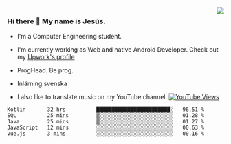 <img align='right' src="https://github-readme-stats.vercel.app/api/top-langs/?username=JesusJimenezG&layout=compact&theme=dracula">

### Hi there 👋 My name is Jesús.
- I'm a Computer Engineering student.
- I'm currently working as Web and native Android Developer. Check out my [Upwork's profile](https://www.upwork.com/freelancers/~0136891f6e1d316648)

- ProgHead. Be prog.
- Inlärning svenska
- I also like to translate music on my YouTube channel. [![YouTube Views](https://img.shields.io/youtube/channel/views/UCWnlcC4_sV9Imcy9ysQpxHA?style=social)](https://www.youtube.com/channel/UCWnlcC4_sV9Imcy9ysQpxHA)

<!--START_SECTION:waka-->
```text
Kotlin       32 hrs          ████████████████████████░   96.51 % 
SQL          25 mins         ▒░░░░░░░░░░░░░░░░░░░░░░░░   01.28 % 
Java         25 mins         ▒░░░░░░░░░░░░░░░░░░░░░░░░   01.27 % 
JavaScript   12 mins         ░░░░░░░░░░░░░░░░░░░░░░░░░   00.63 % 
Vue.js       3 mins          ░░░░░░░░░░░░░░░░░░░░░░░░░   00.16 % 
```
<!--END_SECTION:waka-->

<!--
**JesusJimenezG/JesusJimenezG** is a ✨ _special_ ✨ repository because its `README.md` (this file) appears on your GitHub profile.

Here are some ideas to get you started:

- 🔭 I’m currently working on ...
- 🌱 I’m currently learning ...
- 👯 I’m looking to collaborate on ...
- 🤔 I’m looking for help with ...
- 💬 Ask me about ...
- 📫 How to reach me: ...
- 😄 Pronouns: ...
- ⚡ Fun fact: ...
-->
